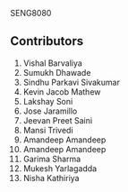 

SENG8080

## Contributors
1. Vishal Barvaliya
2. Sumukh Dhawade
3. Sindhu Parkavi Sivakumar
4. Kevin Jacob Mathew
5. Lakshay Soni
6. Jose Jaramillo
7. Jeevan Preet Saini
8. Mansi Trivedi
9. Amandeep Amandeep
10. Amandeep Amandeep
11. Garima Sharma
12. Mukesh Yarlagadda
13. Nisha Kathiriya


